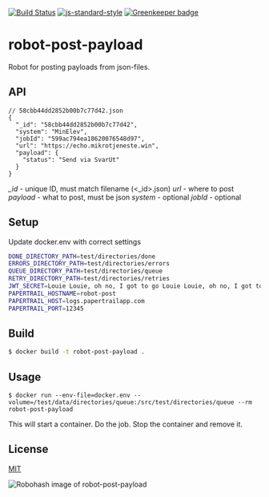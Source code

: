 [![Build Status](https://travis-ci.org/telemark/robot-post-json.svg?branch=master)](https://travis-ci.org/telemark/robot-post-payload)
[![js-standard-style](https://img.shields.io/badge/code%20style-standard-brightgreen.svg?style=flat)](https://github.com/feross/standard)
[![Greenkeeper badge](https://badges.greenkeeper.io/telemark/robot-post-json.svg)](https://greenkeeper.io/)

# robot-post-payload

Robot for posting payloads from json-files.

## API

```
// 58cbb44dd2852b00b7c77d42.json
{
  "_id": "58cbb44dd2852b00b7c77d42",
  "system": "MinElev",
  "jobId": "599ac794ea18620076548d97",
  "url": "https://echo.mikrotjeneste.win",
  "payload": {
    "status": "Send via SvarUt"
  }
}
```

*_id* - unique ID, must match filename (<_id>.json)
*url* - where to post
*payload* - what to post, must be json
*system* - optional
*jobId* - optional

## Setup

Update docker.env with correct settings

```bash
DONE_DIRECTORY_PATH=test/directories/done
ERRORS_DIRECTORY_PATH=test/directories/errors
QUEUE_DIRECTORY_PATH=test/directories/queue
RETRY_DIRECTORY_PATH=test/directories/retries
JWT_SECRET=Louie Louie, oh no, I got to go Louie Louie, oh no, I got to go
PAPERTRAIL_HOSTNAME=robot-post
PAPERTRAIL_HOST=logs.papertrailapp.com
PAPERTRAIL_PORT=12345
```

## Build

```bash
$ docker build -t robot-post-payload .
```

## Usage

```
$ docker run --env-file=docker.env --volume=/test/data/directories/queue:/src/test/directories/queue --rm robot-post-payload
```

This will start a container. Do the job. Stop the container and remove it.

## License

[MIT](LICENSE)

![Robohash image of robot-post-payload](https://robots.kebabstudios.party/robot-post-json.png "Robohash image of robot-post-payload")
